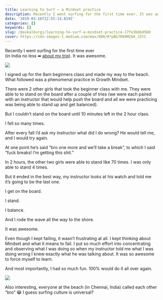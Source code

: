 ```yaml
---
title: Learning to Surf — a Mindset practice
description: Recently I went surfing for the first time ever. It was awesome.
date: '2019-03-16T22:55:14.819Z'
categories: []
keywords: []
slug: /@askalburgi/learning-to-surf-a-mindset-practice-17fe3bbbd560
cover: https://cdn-images-1.medium.com/max/800/0*pBG7K09M2bK_3ZtC
---
```


Recently I went surfing for the first time ever   
(in India no less ➡ [about my trip](https://medium.com/arjunkalburgi/what-i-did-in-india-for-3-weeks-in-2019-f0aa9671c021)). It was awesome.

![](https://cdn-images-1.medium.com/max/800/0*uvXFHkNWEbWeJ5Mp)

I signed up for the 8am beginners class and made my way to the beach. What followed was a phenomenal practice in Growth Mindset.

There were 2 other girls that took the beginner class with me. They were able to to stand on the board after a couple of tries (we were each paired with an instructor that would help push the board and all we were practicing was being able to stand up and get balanced).

But I couldn’t stand on the board until 10 minutes left in the 2 hour class.

I fell so many times.

After every fall I’d ask my instructor what did I do wrong? He would tell me, and I would try again.

At one point he’s said “bro one more and we’ll take a break”, to which I said “fuck breaks! I’m getting this shit.”

In 2 hours, the other two girls were able to stand like 70 times. I was only able to stand 4 times.

But it ended in the best way, my instructor looks at his watch and told me it’s going to be the last one.

I get on the board.

I stand.

I balance.

And I rode the wave all the way to the shore.

It was awesome.

Even though I kept failing, it wasn’t frustrating at all. I kept thinking about Mindset and what it means to fail. I put so much effort into concentrating and observing what I was doing so when my instructor told me what I was doing wrong I knew exactly what he was talking about. It was so awesome to force myself to learn.

And most importantly, I had so much fun. 100% would do it all over again.

![](https://cdn-images-1.medium.com/max/800/0*pBG7K09M2bK_3ZtC)

Also interesting, everyone at the beach (in Chennai, India) called each other “bro” 😂 I guess surfing culture is universal?
